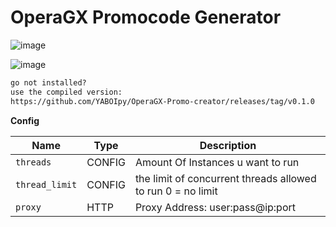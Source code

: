 # OperaGX Promocode Generator

![image](https://github.com/YABOIpy/OperaGX-Promo-creator/assets/110062350/d38ff301-c940-4334-b294-e93fcf12b8e4)

![image](https://github.com/YABOIpy/OperaGX-Promo-creator/assets/110062350/9aa72a00-d7f1-41d1-9294-91cb9b6dffad)

```md
go not installed?
use the compiled version:
https://github.com/YABOIpy/OperaGX-Promo-creator/releases/tag/v0.1.0
```

**Config**

| Name | Type | Description | 
| ---  | ---  | ---         |
| `threads` | CONFIG | Amount Of Instances u want to run
| `thread_limit` | CONFIG | the limit of concurrent threads allowed to run 0 = no limit
| `proxy` | HTTP | Proxy Address: user:pass@ip:port
